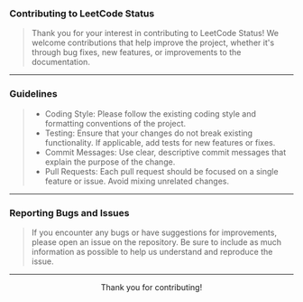 ### Contributing to LeetCode Status

> Thank you for your interest in contributing to LeetCode Status! We welcome contributions that help improve the project, whether it's through bug fixes, new features, or improvements to the documentation.

---

### Guidelines

> - Coding Style: Please follow the existing coding style and formatting conventions of the project.
> - Testing: Ensure that your changes do not break existing functionality. If applicable, add tests for new features or fixes.
> - Commit Messages: Use clear, descriptive commit messages that explain the purpose of the change.
> - Pull Requests: Each pull request should be focused on a single feature or issue. Avoid mixing unrelated changes.

---

### Reporting Bugs and Issues

> If you encounter any bugs or have suggestions for improvements, please open an issue on the repository. Be sure to include as much information as possible to help us understand and reproduce the issue.

---

<div align="center">
Thank you for contributing!
</div>
